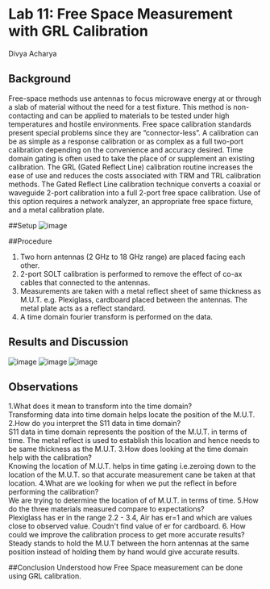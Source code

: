 # Lab 11: Free Space Measurement with GRL Calibration
Divya Acharya 

## Background
Free-space methods use antennas to focus microwave energy at or through a slab of material without the need for a test fixture. This method is non-contacting and can be applied to materials to be tested under high temperatures and hostile environments. Free space calibration standards present special problems since they are “connector-less”. A calibration can be as simple as a response calibration or as complex as a full two-port calibration depending on the convenience and accuracy desired.  Time domain gating is often used to take the place of or supplement an existing calibration. The GRL (Gated Reflect Line) calibration routine increases the ease of use and reduces the costs associated with TRM and TRL calibration methods. The Gated Reflect Line calibration technique converts a coaxial or waveguide 2-port calibration into a full 2-port free space calibration. Use of this option requires a network analyzer, an appropriate free space fixture, and a metal calibration plate.

##Setup
![image](https://github.com/CourseReps/ECEN452-Spring2016/blob/master/Students/DivyaNAcharya/Lab11_Completed/er.png)

##Procedure
1. Two horn antennas (2 GHz to 18 GHz range) are placed facing each other.
2. 2-port SOLT calibration is performed to remove the effect of co-ax cables that connected to the antennas. 
3. Measurements are taken with a metal reflect sheet of same thickness as M.U.T. e.g. Plexiglass, cardboard placed between the antennas. The metal plate acts as a reflect standard.
4. A time domain fourier transform is performed on the data. 

## Results and Discussion

![image](https://github.com/CourseReps/ECEN452-Spring2016/blob/master/Students/DivyaNAcharya/Lab11_Completed/er.png)
![image](https://github.com/CourseReps/ECEN452-Spring2016/blob/master/Students/DivyaNAcharya/Lab11_Completed/S11Pre.png)
![image](https://github.com/CourseReps/ECEN452-Spring2016/blob/master/Students/DivyaNAcharya/Lab11_Completed/S21Post.png)


## Observations
1.What does it mean to transform into the time domain?
<br> Transforming data into time domain helps locate the position of the M.U.T.
2.How do you interpret the S11 data in time domain?
<br> S11 data in time domain represents the position of the M.U.T. in terms of time. The metal reflect is used to establish this location and hence needs to be same thickness as the M.U.T.
3.How does looking at the time domain help with the calibration?
<br> Knowing the location of M.U.T. helps in time gating i.e.zeroing down to the location of the M.U.T. so that accurate measurement cane be taken at that location.
4.What are we looking for when we put the reflect in before performing the calibration?
<br> We are trying to determine the location of of M.U.T. in terms of time.
5.How do the three materials measured compare to expectations?
<br> Plexiglass has er in the range 2.2 - 3.4, Air has er=1 and which are values close to observed value. Coudn't find value of er for cardboard.
6. How could we improve the calibration process to get more accurate results?
<br> Steady stands to hold the M.U.T between the horn antennas at the same position instead of holding them by hand would give accurate results.

##Conclusion
Understood how Free Space measurement can be done using GRL calibration.


